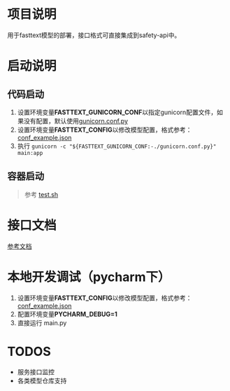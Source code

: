 # 项目说明
用于fasttext模型的部署，接口格式可直接集成到safety-api中。

# 启动说明
## 代码启动
1. 设置环境变量**FASTTEXT_GUNICORN_CONF**以指定gunicorn配置文件，如果没有配置，默认使用[gunicorn.conf.py](gunicorn.conf.py)
2. 设置环境变量**FASTTEXT_CONFIG**以修改模型配置，格式参考：[conf_example.json](./docs/conf_example.json)
3. 执行 `gunicorn -c "${FASTTEXT_GUNICORN_CONF:-./gunicorn.conf.py}"  main:app`

## 容器启动
> 参考 [test.sh](./build/test.sh)

# 接口文档
[参考文档](./docs/api.md)

# 本地开发调试（pycharm下）
1. 设置环境变量**FASTTEXT_CONFIG**以修改模型配置，格式参考：[conf_example.json](./docs/conf_example.json)
2. 配置环境变量**PYCHARM_DEBUG=1**
3. 直接运行 main.py



# TODOS
- 服务接口监控
- 各类模型仓库支持